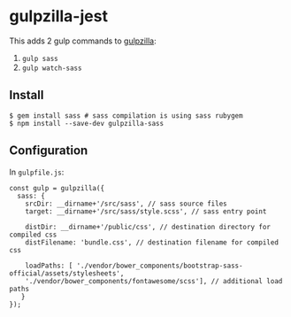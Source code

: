 # gulpzilla-jest

This adds 2 gulp commands to [gulpzilla](https://github.com/blacktangent/gulpzilla):

1. `gulp sass`
2. `gulp watch-sass`

## Install

```
$ gem install sass # sass compilation is using sass rubygem
$ npm install --save-dev gulpzilla-sass
```

## Configuration
In `gulpfile.js`:

```
const gulp = gulpzilla({
  sass: {
    srcDir: __dirname+'/src/sass', // sass source files
    target: __dirname+'/src/sass/style.scss', // sass entry point

    distDir: __dirname+'/public/css', // destination directory for compiled css
    distFilename: 'bundle.css', // destination filename for compiled css

    loadPaths: [ './vendor/bower_components/bootstrap-sass-official/assets/stylesheets',
    './vendor/bower_components/fontawesome/scss'], // additional load paths
   }
});
```
